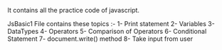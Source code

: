 It contains all the practice code of javascript.

JsBasic1 File contains these topics :-
1- Print statement
2- Variables
3- DataTypes
4- Operators
5- Comparison of Operators
6- Conditional Statement
7- document.write() method
8- Take input from user
